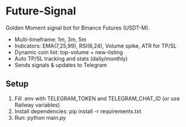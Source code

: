 
# Future-Signal

Golden Moment signal bot for Binance Futures (USDT-M).
- Multi-timeframe: 1m, 3m, 5m
- Indicators: EMA(7,25,99), RSI(6,24), Volume spike, ATR for TP/SL
- Dynamic coin list: top-volume + new-listing
- Auto TP/SL tracking and stats (daily/monthly)
- Sends signals & updates to Telegram

## Setup
1. Fill .env with TELEGRAM_TOKEN and TELEGRAM_CHAT_ID (or use Railway variables)
2. Install dependencies: pip install -r requirements.txt
3. Run: python main.py
